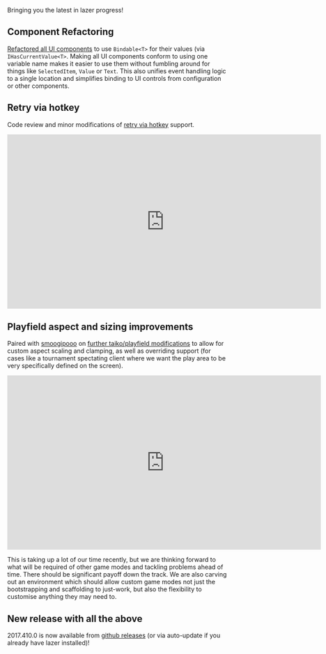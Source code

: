 Bringing you the latest in lazer progress!

## Component Refactoring

[Refactored all UI components](https://github.com/ppy/osu-framework/pull/632) to use `Bindable<T>` for their values (via `IHasCurrentValue<T>`. Making all UI components conform to using one variable name makes it easier to use them without fumbling around for things like `SelectedItem`, `Value` or `Text`. This also unifies event handling logic to a single location and simplifies binding to UI controls from configuration or other components.

## Retry via hotkey

Code review and minor modifications of [retry via hotkey](https://github.com/ppy/osu/pull/611) support.

<div data-aspect-ratio="16:9">
    <iframe width="720" height="400" src="https://www.youtube.com/embed/lBZYlBsHCO0?rel=0" frameborder="0" allowfullscreen></iframe>
</div>

## Playfield aspect and sizing improvements

Paired with [smoogipooo](https://github.com/smoogipooo) on [further taiko/playfield modifications](https://github.com/ppy/osu/pull/615) to allow for custom aspect scaling and clamping, as well as overriding support (for cases like a tournament spectating client where we want the play area to be very specifically defined on the screen).

<div data-aspect-ratio="16:9">
    <iframe width="720" height="400" src="https://www.youtube.com/embed/ycjVdKmJ60k?rel=0" frameborder="0" allowfullscreen></iframe>
</div>

This is taking up a lot of our time recently, but we are thinking forward to what will be required of other game modes and tackling problems ahead of time. There should be significant payoff down the track. We are also carving out an environment which should allow custom game modes not just the bootstrapping and scaffolding to just-work, but also the flexibility to customise anything they may need to.

## New release with all the above

2017.410.0 is now available from [github releases](https://github.com/ppy/osu/releases/tag/v2017.410.0) (or via auto-update if you already have lazer installed)!